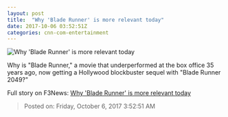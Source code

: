```yaml
---
layout: post
title:  "Why 'Blade Runner' is more relevant today"
date: 2017-10-06 03:52:51Z
categories: cnn-com-entertainment
---
```


![Why 'Blade Runner' is more relevant today](http://i2.cdn.cnn.com/cnnnext/dam/assets/171002083701-ryan-gosling-in-blade-runner-2049-super-tease.jpg)

Why is "Blade Runner," a movie that underperformed at the box office 35 years ago, now getting a Hollywood blockbuster sequel with "Blade Runner 2049?"


Full story on F3News: [Why 'Blade Runner' is more relevant today](http://www.f3nws.com/n/CqU3cD)

> Posted on: Friday, October 6, 2017 3:52:51 AM
